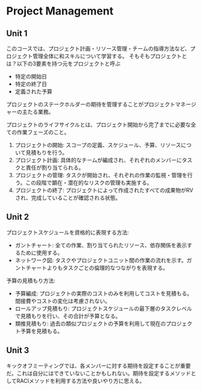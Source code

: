 # Project Management

## Unit 1

このコースでは、プロジェクト計画・リソース管理・チームの指導方法など、プロジェクト管理全体に和スキルについて学習する。
そもそもプロジェクトとは？以下の3要素を持つ元をプロジェクトと呼ぶ

- 特定の開始日
- 特定の終了日
- 定義された予算

プロジェクトのステークホルダーの期待を管理することがプロジェクトマネージャーの主たる業務。

プロジェクトのライフサイクルとは、プロジェクト開始から完了までに必要な全ての作業フェーズのこと。

1. プロジェクトの開始: スコープの定義、スケジュール、予算、リソースについて見積もりを行う。
2. プロジェクト計画: 具体的なチームが編成され、それぞれのメンバーにタスクと責任が割り当てられる。
3. プロジェクトの管理: タスクが開始され、それぞれの作業の監視・管理を行う。この段階で顕在・潜在的なリスクの管理も実施する。
4. プロジェクトの終了: プロジェクトによって作成されたすべての成果物がRVされ、完成していることが確認される状態。

## Unit 2

プロジェクトスケジュールを資格的に表現する方法:

- ガントチャート: 全ての作業、割り当てられたリソース、依存関係を表示するために使用する。
- ネットワーク図: タスクやプロジェクトユニット間の作業の流れを示す。ガントチャートよりもタスクごとの倫理的なつながりを表現する。

予算の見積もり方法:

- 予算編成: プロジェクトの実際のコストのみを利用してコストを見積もる。間接費やコストの変化は考慮されない。
- ロールアップ見積もり: プロジェクトスケジュールの最下層のタスクレベルで見積もりを行い、その合計が予算となる。
- 類推見積もり: 過去の類似プロジェクトの予算を利用して現在のプロジェクト予算を見積もる。

## Unit 3

キックオフミーティングでは、各メンバーに対する期待を設定することが重要だ。これは自分にはできていないことかもしれない。期待を設定するメソッドとしてRACIメソッドを利用する方法や良いやり方に思える。
